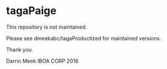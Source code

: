 # tagaPaige

This repository is not maintained.

Please see dmeekabc/tagaProductized for maintained versions.

Thank you.

Darrin Meek
IBOA CORP 2016
